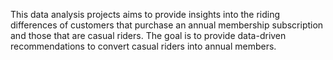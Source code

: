This data analysis projects aims to provide insights into the riding differences of customers that purchase an annual membership subscription and those that are casual riders. The goal is to provide data-driven recommendations to convert casual riders into annual members.

